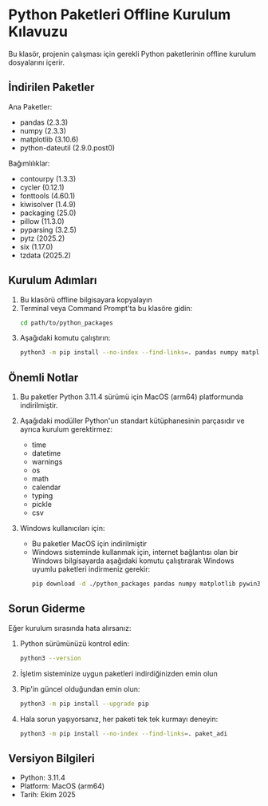 # Python Paketleri Offline Kurulum Kılavuzu

Bu klasör, projenin çalışması için gerekli Python paketlerinin offline kurulum dosyalarını içerir.

## İndirilen Paketler

Ana Paketler:
- pandas (2.3.3)
- numpy (2.3.3)
- matplotlib (3.10.6)
- python-dateutil (2.9.0.post0)

Bağımlılıklar:
- contourpy (1.3.3)
- cycler (0.12.1)
- fonttools (4.60.1)
- kiwisolver (1.4.9)
- packaging (25.0)
- pillow (11.3.0)
- pyparsing (3.2.5)
- pytz (2025.2)
- six (1.17.0)
- tzdata (2025.2)

## Kurulum Adımları

1. Bu klasörü offline bilgisayara kopyalayın
2. Terminal veya Command Prompt'ta bu klasöre gidin:
   ```bash
   cd path/to/python_packages
   ```
3. Aşağıdaki komutu çalıştırın:
   ```bash
   python3 -m pip install --no-index --find-links=. pandas numpy matplotlib python-dateutil
   ```

## Önemli Notlar

1. Bu paketler Python 3.11.4 sürümü için MacOS (arm64) platformunda indirilmiştir.

2. Aşağıdaki modüller Python'un standart kütüphanesinin parçasıdır ve ayrıca kurulum gerektirmez:
   - time
   - datetime
   - warnings
   - os
   - math
   - calendar
   - typing
   - pickle
   - csv

3. Windows kullanıcıları için:
   - Bu paketler MacOS için indirilmiştir
   - Windows sisteminde kullanmak için, internet bağlantısı olan bir Windows bilgisayarda aşağıdaki komutu çalıştırarak Windows uyumlu paketleri indirmeniz gerekir:
     ```bash
     pip download -d ./python_packages pandas numpy matplotlib pywin32 python-dateutil --only-binary=:all:
     ```

## Sorun Giderme

Eğer kurulum sırasında hata alırsanız:

1. Python sürümünüzü kontrol edin:
   ```bash
   python3 --version
   ```
   
2. İşletim sisteminize uygun paketleri indirdiğinizden emin olun

3. Pip'in güncel olduğundan emin olun:
   ```bash
   python3 -m pip install --upgrade pip
   ```

4. Hala sorun yaşıyorsanız, her paketi tek tek kurmayı deneyin:
   ```bash
   python3 -m pip install --no-index --find-links=. paket_adi
   ```

## Versiyon Bilgileri

- Python: 3.11.4
- Platform: MacOS (arm64)
- Tarih: Ekim 2025
